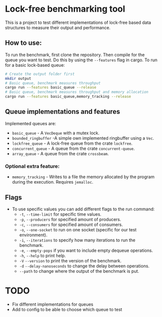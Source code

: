 # Lock-free benchmarking tool
This is a project to test different implementations of lock-free based data structures to measure their output and performance.

## How to use:
To run the benchmark, first clone the repository.
Then compile for the queue you want to test. Do this by using the `--features`
flag in cargo. To run for a basic lock-based queue:
```bash
# Create the output folder first
mkdir output
# Basic queue, benchmark measures throughput
cargo run --features basic_queue --release
# Basic queue, benchmark measures throughput and memory allocation
cargo run --features basic_queue,memory_tracking --release
```
## Queue implementations and features
Implemented queues are:
* `basic_queue` - A `VecDeque` with a mutex lock.
* `bounded_ringbuffer` -A simple own implemented ringbuffer using a `Vec`.
* `lockfree_queue` - A lock-free queue from the crate `lockfree`.
* `concurrent_queue` - A queue from the crate `concurrent-queue`.
* `array_queue` - A queue from the crate `crossbeam`.
### Optional extra feature:
* `memory_tracking` - Writes to a file the memory allocated by the program
during the execution. Requires `jemalloc`.

## Flags
* To use specific values you can add different flags to the run command:
    * `-t`, `--time-limit` for specific time values.
    * `-p`, `--producers` for specified amount of producers.
    * `-c`, `--consumers` for specified amount of consumers.
    * `-o`, `--one-socket` to run on one socket (specific for our test environment).
    * `-i`, `--iterations` to specify how many iterations to run the benchmark.
    * `-e`, `--empty-pops` if you want to include empty dequeue operations.
    * `-h`, `--help` to print help.
    * `-V` `--version` to print the version of the benchmark.
    * `-d` `--delay-nanoseconds` to change the delay between operations.
    * `--path` to change where the output of the benchmark is put.


# TODO
* Fix different implementations for queues
* Add to config to be able to choose which queue to test

